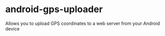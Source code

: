 android-gps-uploader
====================

Allows you to upload GPS coordinates to a web server from your Android device
